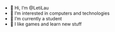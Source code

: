 - 👋 Hi, I’m @LetiLau
- 👀 I’m interested in computers and technologies
- 🌱 I’m currently a student
- 💞️ I like games and learn new stuff

<!---
LetiLau/LetiLau is a ✨ special ✨ repository because its `README.md` (this file) appears on your GitHub profile.
You can click the Preview link to take a look at your changes.
--->
